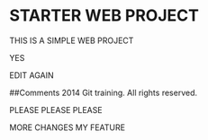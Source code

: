 # STARTER WEB PROJECT
THIS IS A SIMPLE WEB PROJECT

YES

EDIT AGAIN

##Comments
2014 Git training. All rights reserved.

PLEASE PLEASE PLEASE

MORE CHANGES MY FEATURE